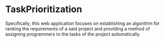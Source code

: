 # TaskPrioritization
Specifically, this web application focuses on establishing an algorithm for ranking the requirements of a said project and providing a method of assigning
programmers to the tasks of the project automatically.
